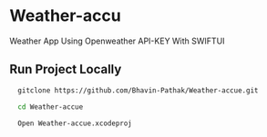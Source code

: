 
# Weather-accu

Weather App Using Openweather API-KEY With SWIFTUI


## Run Project Locally

```bash
  gitclone https://github.com/Bhavin-Pathak/Weather-accue.git

  cd Weather-accue

  Open Weather-accue.xcodeproj
```


